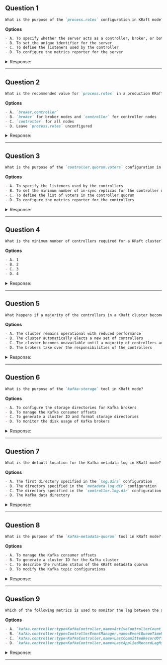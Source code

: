 ## Question 1

```markdown
What is the purpose of the `process.roles` configuration in KRaft mode?
```

**Options**

```markdown
- A. To specify whether the server acts as a controller, broker, or both
- B. To set the unique identifier for the server
- C. To define the listeners used by the controller
- D. To configure the metrics reporter for the server
```

<details><summary>Response:</summary>

**Answer:** A

**Explanation:**

```markdown
In KRaft mode, the `process.roles` configuration is used to specify whether the server acts as a controller, broker, or both.

- A. ✅ Correct — Used to define the role of the server
- B. ❌ The unique identifier is configured with `node.id`
- C. ❌ The controller listeners are set using `controller.listener.names`
- D. ❌ Metrics reporters are configured separately
```

</details>

---

## Question 2

```markdown
What is the recommended value for `process.roles` in a production KRaft cluster?
```

**Options**

```markdown
- A. `broker,controller`
- B. `broker` for broker nodes and `controller` for controller nodes
- C. `controller` for all nodes
- D. Leave `process.roles` unconfigured
```

<details><summary>Response:</summary>

**Answer:** B

**Explanation:**

```markdown
Production KRaft clusters should use separate roles for brokers and controllers.

- A. ❌ Combined mode is not supported in production
- B. ✅ Recommended for isolating and scaling roles independently
- C. ❌ All-controller setup lacks brokers for data handling
- D. ❌ `process.roles` is mandatory in KRaft mode
```

</details>

---

## Question 3

```markdown
What is the purpose of the `controller.quorum.voters` configuration in KRaft mode?
```

**Options**

```markdown
- A. To specify the listeners used by the controllers
- B. To set the minimum number of in-sync replicas for the controller quorum
- C. To define the list of voters in the controller quorum
- D. To configure the metrics reporter for the controllers
```

<details><summary>Response:</summary>

**Answer:** C

**Explanation:**

```markdown
This config defines which controller nodes vote in leader elections and replicate metadata.

- A. ❌ Listeners are configured with `controller.listener.names`
- B. ❌ No in-sync replicas concept for controllers
- C. ✅ Used for specifying controller quorum voters
- D. ❌ Unrelated to metrics configuration
```

</details>

---

## Question 4

```markdown
What is the minimum number of controllers required for a KRaft cluster?
```

**Options**

```markdown
- A. 1
- B. 2
- C. 3
- D. 4
```

<details><summary>Response:</summary>

**Answer:** C

**Explanation:**

```markdown
KRaft relies on quorum-based metadata management. A minimum of 3 ensures fault tolerance.

- A. ❌ No fault tolerance with a single node
- B. ❌ Two nodes can't form a majority if one fails
- C. ✅ Minimum for quorum and availability
- D. ❌ Valid but not the minimum required
```

</details>

---

## Question 5

```markdown
What happens if a majority of the controllers in a KRaft cluster become unavailable?
```

**Options**

```markdown
- A. The cluster remains operational with reduced performance
- B. The cluster automatically elects a new set of controllers
- C. The cluster becomes unavailable until a majority of controllers are restored
- D. The brokers take over the responsibilities of the controllers
```

<details><summary>Response:</summary>

**Answer:** C

**Explanation:**

```markdown
KRaft requires a majority quorum to function. Without it, the cluster halts.

- A. ❌ Cluster halts, not just degraded
- B. ❌ No automatic re-election without quorum
- C. ✅ Must restore majority to resume operations
- D. ❌ Brokers don't assume controller duties in KRaft
```

</details>

---

## Question 6

```markdown
What is the purpose of the `kafka-storage` tool in KRaft mode?
```

**Options**

```markdown
- A. To configure the storage directories for Kafka brokers
- B. To manage the Kafka consumer offsets
- C. To generate a cluster ID and format storage directories
- D. To monitor the disk usage of Kafka brokers
```

<details><summary>Response:</summary>

**Answer:** C

**Explanation:**

```markdown
This tool is used for initializing KRaft nodes with a cluster ID.

- A. ❌ Does not configure directories — just formats them
- B. ❌ Unrelated to consumer offsets
- C. ✅ Generates cluster ID and formats node storage
- D. ❌ No monitoring functionality
```

</details>

---

## Question 7

```markdown
What is the default location for the Kafka metadata log in KRaft mode?
```

**Options**

```markdown
- A. The first directory specified in the `log.dirs` configuration
- B. The directory specified in the `metadata.log.dir` configuration
- C. The directory specified in the `controller.log.dir` configuration
- D. The Kafka data directory
```

<details><summary>Response:</summary>

**Answer:** A

**Explanation:**

```markdown
If `metadata.log.dir` is not set, the first entry in `log.dirs` is used.

- A. ✅ This is the default behavior
- B. ❌ Only applies if explicitly set
- C. ❌ Not a valid KRaft config
- D. ❌ Too ambiguous — Kafka doesn’t define a generic "data dir"
```

</details>

---

## Question 8

```markdown
What is the purpose of the `kafka-metadata-quorum` tool in KRaft mode?
```

**Options**

```markdown
- A. To manage the Kafka consumer offsets
- B. To generate a cluster ID for the Kafka cluster
- C. To describe the runtime status of the KRaft metadata quorum
- D. To modify the Kafka topic configurations
```

<details><summary>Response:</summary>

**Answer:** C

**Explanation:**

```markdown
This tool provides introspection into the state of the controller quorum.

- A. ❌ Offset management is not its function
- B. ❌ Cluster IDs are created via `kafka-storage`
- C. ✅ Used to inspect quorum health and status
- D. ❌ Use `kafka-configs` for topic configs
```

</details>

---

## Question 9

```markdown
Which of the following metrics is used to monitor the lag between the active KRaft controller and the last committed record in the metadata log?
```

**Options**

```markdown
- A. `kafka.controller:type=KafkaController,name=ActiveControllerCount`
- B. `kafka.controller:type=ControllerEventManager,name=EventQueueTimeMs`
- C. `kafka.controller:type=KafkaController,name=LastCommittedRecordOffset`
- D. `kafka.controller:type=KafkaController,name=LastAppliedRecordLagMs`
```

<details><summary>Response:</summary>

**Answer:** D

**Explanation:**

```markdown
This metric shows how far behind the controller is in applying metadata records.

- A. ❌ Shows how many controllers are active, not lag
- B. ❌ Measures event processing delay, unrelated
- C. ❌ Shows committed offset but not the lag
- D. ✅ Accurately reflects metadata lag for followers
```

</details>

---
